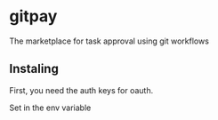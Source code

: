 # gitpay
The marketplace for task approval using git workflows

## Instaling

First, you need the auth keys for oauth.

Set in the env variable


